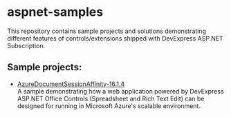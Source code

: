 # aspnet-samples
This repository contains sample projects and solutions demonstrating different features of controls/extensions shipped with DevExpress ASP.NET Subscription.

## Sample projects:

 * [AzureDocumentSessionAffinity-16.1.4](https://github.com/DevExpress/aspnet-samples/tree/master/AzureDocumentSessionAffinity-16.1.4)  
 A sample demonstrating how a web application powered by DevExpress ASP.NET Office Controls (Spreadsheet and Rich Text Edit) can be designed for running in Microsoft Azure's scalable environment.
 

